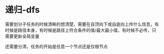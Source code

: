# 递归-dfs

需要划分子任务的时候清晰的想清楚，需要在自顶向下或自底向上传什么信息，有时候是路径本身，有时候是路径上符合条件的值/最大最小值，有时候不必传，只需要更新全局变量

还需要分清，任务的开始是任意一个节点还是仅根节点
